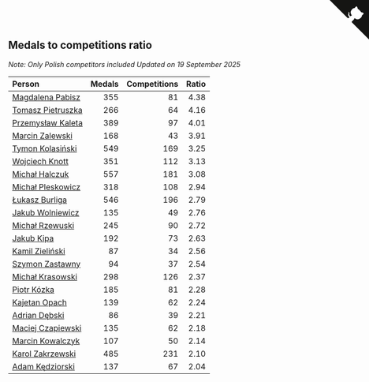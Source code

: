 ## Medals to competitions ratio

*Note: Only Polish competitors included*
*Updated on 19 September 2025*

| Person | Medals | Competitions | Ratio |
| :--- | ---: | ---: | ---: |
| [Magdalena Pabisz](https://www.worldcubeassociation.org/persons/2017PABI01) | 355 | 81 | 4.38 |
| [Tomasz Pietruszka](https://www.worldcubeassociation.org/persons/2021PIET01) | 266 | 64 | 4.16 |
| [Przemysław Kaleta](https://www.worldcubeassociation.org/persons/2012KALE01) | 389 | 97 | 4.01 |
| [Marcin Zalewski](https://www.worldcubeassociation.org/persons/2011ZALE02) | 168 | 43 | 3.91 |
| [Tymon Kolasiński](https://www.worldcubeassociation.org/persons/2016KOLA02) | 549 | 169 | 3.25 |
| [Wojciech Knott](https://www.worldcubeassociation.org/persons/2011KNOT01) | 351 | 112 | 3.13 |
| [Michał Halczuk](https://www.worldcubeassociation.org/persons/2006HALC01) | 557 | 181 | 3.08 |
| [Michał Pleskowicz](https://www.worldcubeassociation.org/persons/2009PLES01) | 318 | 108 | 2.94 |
| [Łukasz Burliga](https://www.worldcubeassociation.org/persons/2013BURL01) | 546 | 196 | 2.79 |
| [Jakub Wolniewicz](https://www.worldcubeassociation.org/persons/2012WOLN01) | 135 | 49 | 2.76 |
| [Michał Rzewuski](https://www.worldcubeassociation.org/persons/2014RZEW01) | 245 | 90 | 2.72 |
| [Jakub Kipa](https://www.worldcubeassociation.org/persons/2010KIPA01) | 192 | 73 | 2.63 |
| [Kamil Zieliński](https://www.worldcubeassociation.org/persons/2008ZIEL01) | 87 | 34 | 2.56 |
| [Szymon Zastawny](https://www.worldcubeassociation.org/persons/2023ZAST01) | 94 | 37 | 2.54 |
| [Michał Krasowski](https://www.worldcubeassociation.org/persons/2013KRAS02) | 298 | 126 | 2.37 |
| [Piotr Kózka](https://www.worldcubeassociation.org/persons/2005KOZK01) | 185 | 81 | 2.28 |
| [Kajetan Opach](https://www.worldcubeassociation.org/persons/2018OPAC01) | 139 | 62 | 2.24 |
| [Adrian Dębski](https://www.worldcubeassociation.org/persons/2017DEBS01) | 86 | 39 | 2.21 |
| [Maciej Czapiewski](https://www.worldcubeassociation.org/persons/2014CZAP01) | 135 | 62 | 2.18 |
| [Marcin Kowalczyk](https://www.worldcubeassociation.org/persons/2011KOWA01) | 107 | 50 | 2.14 |
| [Karol Zakrzewski](https://www.worldcubeassociation.org/persons/2014ZAKR01) | 485 | 231 | 2.10 |
| [Adam Kędziorski](https://www.worldcubeassociation.org/persons/2019KEDZ01) | 137 | 67 | 2.04 |


<a href="https://github.com/maxidragon/wca_statistics_pl" class="github-corner" aria-label="View source on Github"><svg width="80" height="80" viewBox="0 0 250 250" style="fill:#151513; color:#fff; position: absolute; top: 0; border: 0; right: 0;" aria-hidden="true"><path d="M0,0 L115,115 L130,115 L142,142 L250,250 L250,0 Z"></path><path d="M128.3,109.0 C113.8,99.7 119.0,89.6 119.0,89.6 C122.0,82.7 120.5,78.6 120.5,78.6 C119.2,72.0 123.4,76.3 123.4,76.3 C127.3,80.9 125.5,87.3 125.5,87.3 C122.9,97.6 130.6,101.9 134.4,103.2" fill="currentColor" style="transform-origin: 130px 106px;" class="octo-arm"></path><path d="M115.0,115.0 C114.9,115.1 118.7,116.5 119.8,115.4 L133.7,101.6 C136.9,99.2 139.9,98.4 142.2,98.6 C133.8,88.0 127.5,74.4 143.8,58.0 C148.5,53.4 154.0,51.2 159.7,51.0 C160.3,49.4 163.2,43.6 171.4,40.1 C171.4,40.1 176.1,42.5 178.8,56.2 C183.1,58.6 187.2,61.8 190.9,65.4 C194.5,69.0 197.7,73.2 200.1,77.6 C213.8,80.2 216.3,84.9 216.3,84.9 C212.7,93.1 206.9,96.0 205.4,96.6 C205.1,102.4 203.0,107.8 198.3,112.5 C181.9,128.9 168.3,122.5 157.7,114.1 C157.9,116.9 156.7,120.9 152.7,124.9 L141.0,136.5 C139.8,137.7 141.6,141.9 141.8,141.8 Z" fill="currentColor" class="octo-body"></path></svg></a><style>.github-corner:hover .octo-arm{animation:octocat-wave 560ms ease-in-out}@keyframes octocat-wave{0%,100%{transform:rotate(0)}20%,60%{transform:rotate(-25deg)}40%,80%{transform:rotate(10deg)}}@media (max-width:500px){.github-corner:hover .octo-arm{animation:none}.github-corner .octo-arm{animation:octocat-wave 560ms ease-in-out}}</style>

